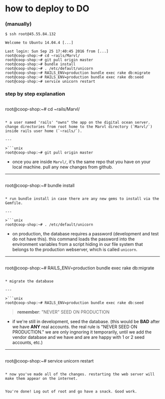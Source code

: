 # how to deploy to DO

### (manually)

```unix
$ ssh root@45.55.84.132

Welcome to Ubuntu 14.04.4 [...]

Last login: Sun Sep 25 17:40:45 2016 from [...]
root@coop-shop:~# cd ~rails/Marvl/
root@coop-shop:~# git pull origin master
root@coop-shop:~# bundle install
root@coop-shop:~# . /etc/default/unicorn
root@coop-shop:~# RAILS_ENV=production bundle exec rake db:migrate
root@coop-shop:~# RAILS_ENV=production bundle exec rake db:seed
root@coop-shop:~# service unicorn restart

```

### step by step explanation

>```unix
root@coop-shop:~# cd ~rails/Marvl/
```

* a user named 'rails' "owns" the app on the digital ocean server. change directories from root home to the Marvl directory (`Marvl/`) inside rails user home (`~rails/`).

---

>```unix
root@coop-shop:~# git pull origin master
```

* once you are inside `Marvl/`, it's the same repo that you have on your local machine. pull any new changes from github.

---

>```unix
root@coop-shop:~# bundle install
```

* run bundle install in case there are any new gems to install via the Gemfile.

---

>```unix
root@coop-shop:~# . /etc/default/unicorn
```

* on production, the database requires a password (development and test do not have this). this command loads the password into the environment variables from a script hiding in our file system that belongs to the production webserver, which is called `unicorn`.

---

>```unix
root@coop-shop:~# RAILS_ENV=production bundle exec rake db:migrate
```

* migrate the database

---

>```unix
root@coop-shop:~# RAILS_ENV=production bundle exec rake db:seed
```

> **remember**: "NEVER" SEED ON PRODUCTION

* if we're still in development, seed the database. (this would be **BAD** after we have **ANY** real accounts. the real rule is "NEVER SEED ON PRODUCTION." we are only ingnoring it temporarily, until we add the vendor database and we have and are are happy with 1 or 2 seed accounts, etc.)

---

>```unix
root@coop-shop:~# service unicorn restart
```

* now you've made all of the changes. restarting the web server will make them appear on the internet.


You're done! Log out of root and go have a snack. Good work.
